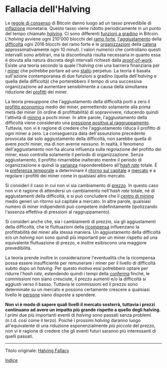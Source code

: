 # Fallacia dell'Halving



Le [regole di consenso](ch101-glossary.md#regole-di-consenso) di Bitcoin danno luogo ad un tasso prevedibile di [inflazione](ch101-glossary.md#inflazione) monetaria. Questo tasso viene ridotto periodicamente in un punto del tempo chiamato [_halving_](ch101-glossary.md#dimezzamento-halving). Ci sono differenti [funzioni a gradino](https://it.wikipedia.org/wiki/Funzione_gradino) in Bitcoin. L'_halving_ avviene ogni 210'000 blocchi del [ramo forte](ch101-glossary.md#ramo-forte-strong-branch), [l'aggiustamento](ch101-glossary.md#aggiustamento) della [difficoltà](ch101-glossary.md#difficoltà) ogni 2016 blocchi del ramo forte e le [organizzazioni](ch101-glossary.md#organizzazione) della [catena](ch101-glossary.md#catena) approssimativamente ogni 10 minuti. I valori numerici che controllano questi intervalli sono arbitrari, ma la discontinuità risulta necessaria in quanto essa è dovuta alla natura discreta degli intervalli richiesti dalla [_proof-of-work_](ch101-glossary.md#prova). Esiste una teoria secondo la quale l'_halving_ crei una barriera finanziaria per i [miner](ch101-glossary.md#miner) che potrebbe portare ad uno [stallo](ch101-glossary.md#stallo) perpetuo. La teoria è basata sull'azione contemporanea di due funzioni a gradino (quella dell'_halving_ e quella della difficoltà) che porterebbero il tempo di una successiva organizzazione ad aumentare sensibilmente a causa della simultanea riduzione dei [profitti](ch101-glossary.md#profitto) dei miner.

La teoria presuppone che l'aggiustamento della difficoltà porti a zero il [profitto economico](https://www.investopedia.com/terms/e/economicprofit.asp) medio dei miner, permettendo solamente alla prima metà dei miner (in ordine di profittabilità) di sopravvivere, riducendo quindi l'attività di [mining](ch101-glossary.md#centro-di-mining-mine) a pochi miner. In altre parole, l'aggiustamento della difficoltà viene considerato una [pressione positiva al raggruppamento](ch039-pooling-pressure-risk.md). Tuttavia, non vi è ragione di credere che l'aggiustamento riduca il profitto di _ogni_ miner a zero. La conseguenza data dell'assunzione precedente provocata dal solo aggiustamento della difficoltà, non sarebbe quella di avere _pochi_ miner, ma di non averne _nessuno_. In realtà, il fenomeno dell'aggiustamento non ha alcuna influenza sulla regolazione del profitto dei miner,  esso controlla solamente il periodo di organizzazione. Senza aggiustamento, il profitto rimarrebbe inalterato mentre il periodo di organizzazione e quindi la [varianza](ch101-glossary.md#varianza) risponderebbero all'[_hash  rate_](ch101-glossary.md#hash-rate) totale. È la [preferenza temporale](https://en.wikipedia.org/wiki/Time_preference) a determinare il [ritorno sul capitale](ch101-glossary.md#interesse) a [mercato](ch101-glossary.md#mercato) e a regolare i profitti dei miner come in qualsiasi altro mercato.

Si consideri il caso in cui non vi sia cambiamento di [prezzo](ch101-glossary.md#prezzo). In questo caso non vi è ragione di attendersi un cambiamento nell'_hash rate_ totale, né di aggiustamenti della difficoltà, e si può concludere che il [centro di mining](ch101-glossary.md#centro-di-mining-mine) medio generi un ritorno sul capitale a mercato. In altre parole, qualsiasi numero di miner indipendenti può competere indefinitamente (ipotizzando l'assenza effettiva di pressioni al raggruppamento).

Si consideri anche che, sia i cambiamenti di prezzio, sia gli aggiustamenti della difficoltà, che le fluttuazioni della [ricompensa](ch101-glossary.md#ricompensa-reward) influenzano la profittabilità del miner alla stessa maniera. Un aggiustamento della difficoltà e/o un _halving_ non sono quindi più importanti per un miner rispetto ad una equivalente fluttuazione di prezzo, e inoltre esibiscono una maggiore prevedibilità.

La teoria prende inoltre in considerazione l'eventualità che la ricompensa possa essere insufficiente per remunerare i miner per il livello di difficoltà subito dopo un _halving_. Per questo motivo essi potrebbero optare per ridurre l'_hash rate_, estendendo quindi i tempi della [conferma](ch101-glossary.md#conferma) finché, le commissioni non siano cresciute, il prezzo aumenti e/o la difficoltà si aggiusti verso il basso. Tuttavia le commissioni ed il prezzo sono determinate su un mercato e possono certamente crescere a qualsiasi livello le [persone](ch101-glossary.md#persona) siano disposte a spendere. 

**Non vi è modo di sapere quali livelli il mercato sosterrà, tuttavia i prezzi continuano ad avere un impatto più grande rispetto a quello degli halving.** I primi due più importanti eventi di _halving_ sono passati senza problemi (n.t.d. così come il terzo). Poiché i prossimi _halving_ daranno luogo all'equivalente di una riduzione esponenzialmente _più piccola_ del prezzo, non vi è ragione di credere che gli eventi futuri saranno più interessanti di quelli passati.

---

Titolo originale: [Halving Fallacy](https://github.com/libbitcoin/libbitcoin-system/wiki/Halving-Fallacy)

[Indice](/README.md)

